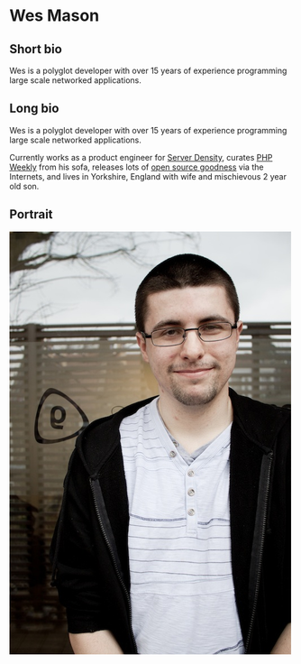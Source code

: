 # Wes Mason

## Short bio
Wes is a polyglot developer with over 15 years of experience programming large scale networked applications.

## Long bio
Wes is a polyglot developer with over 15 years of experience programming large scale networked applications.

Currently works as a product engineer for [Server Density](https://www.serverdensity.com/), curates [PHP Weekly](http://phpweekly.info/) from his sofa, releases lots of [open source goodness](http://git.io/1v) via the Internets, and lives in Yorkshire, England with wife and mischievous 2 year old son.

## Portrait
![Wes Mason](assets/portrait.jpg)

